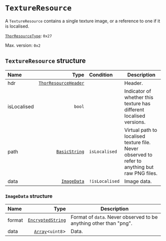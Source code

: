 # `TextureResource`

A `TextureResource` contains a single texture image, or a reference to one if it is localised.

[`ThorResourceType`](./index.md#thorresourcetype-enum): `0x27`

Max. version: `0x2`

## `TextureResource` structure

| Name | Type | Condition | Description |
| :-- | --: | :-- | --- |
| hdr | [`ThorResourceHeader`](./index.md#thorresourceheader-structure) |  | Header. |
| isLocalised | `bool` |  | Indicator of whether this texture has different localised versions. |
| path | [`BasicString`](../base.md#basicstring-structure) | `isLocalised` | Virtual path to localised texture file. Never observed to refer to anything but raw PNG files. |
| data | [`ImageData`](#imagedata-structure) | `!isLocalised` | Image data. |

### `ImageData` structure

| Name | Type | Description |
| :-- | --: | --- |
| format | [`EncryptedString`](../base.md#encryptedstring-structure) | Format of `data`. Never observed to be anything other than "png". |
| data | [`Array`](../base.md#array-structure)<`uint8`> | Data. |
